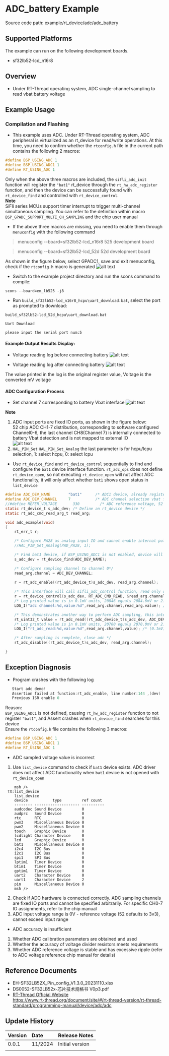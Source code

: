 # ADC_battery Example
Source code path: example/rt_device/adc/adc_battery
## Supported Platforms
The example can run on the following development boards.
* sf32lb52-lcd_n16r8

## Overview
* Under RT-Thread operating system, ADC single-channel sampling to read vbat battery voltage

## Example Usage
### Compilation and Flashing
* This example uses ADC. Under RT-Thread operating system, ADC peripheral is virtualized as an rt_device for read/write operations. At this time, you need to confirm whether the `rtconfig.h` file in the current path contains the following 2 macros:

```c
#define BSP_USING_ADC 1
#define BSP_USING_ADC1 1
#define RT_USING_ADC 1
```

Only when the above three macros are included, the `sifli_adc_init` function will register the `"bat1"` rt_device through the `rt_hw_adc_register` function, and then the device can be successfully found with `rt_device_find` and controlled with `rt_device_control`.<br>
**Note**<br>
SiFli series MCUs support timer interrupt to trigger multi-channel simultaneous sampling. You can refer to the definition within macro `BSP_GPADC_SUPPORT_MULTI_CH_SAMPLING` and the chip user manual
* If the above three macros are missing, you need to enable them through `menuconfig` with the following command  

> menuconfig --board=sf32lb52-lcd_n16r8       525 development board

> menuconfig --board=sf32lb52-lcd_52d       52d development board


As shown in the figure below, select GPADC1, save and exit menuconfig, check if the `rtconfig.h` macro is generated
![alt text](assets/MENUCONFIG_ADC.png)
* Switch to the example project directory and run the scons command to compile:

```
scons --board=em_lb525 -j8
```

* Run `build_sf32lb52-lcd_n16r8_hcpu\uart_download.bat`, select the port as prompted to download:

```
build_sf32lb52-lcd_52d_hcpu\uart_download.bat

Uart Download

please input the serial port num:5
```

#### Example Output Results Display:
* Voltage reading log before connecting battery
![alt text](assets/beffer.png)


* Voltage reading log after connecting battery
![alt text](assets/last.png)

The value printed in the log is the original register value, Voltage is the converted mV voltage


#### ADC Configuration Process

* Set channel 7 corresponding to battery Vbat interface
![alt text](assets/1.png)

**Note**  
1. ADC input ports are fixed IO ports, as shown in the figure below:<br>52 chip ADC CH1-7 distribution, corresponding to software configured Channel0-6, the last channel CH8(Channel 7) is internally connected to battery Vbat detection and is not mapped to external IO<br>
![alt text](assets/ADC_MAP.png)
1. `HAL_PIN_Set` `HAL_PIN_Set_Analog` the last parameter is for hcpu/lcpu selection, 1: select hcpu, 0: select lcpu<br>


* Use `rt_device_find` and `rt_device_control` sequentially to find and configure the `bat1` device interface function.
`rt_adc_ops` does not define `rt_device_open`, so not executing `rt_device_open` will not affect ADC functionality, it will only affect whether `bat1` shows open status in `list_device`
```c
#define ADC_DEV_NAME        "bat1"      /* ADC1 device, already registered in rt_hw_adc_register function, cannot be modified arbitrarily */
#define ADC_DEV_CHANNEL     7           /* ADC channel selection vbat fixed to CH8(Channel 7) */
//#define REFER_VOLTAGE       330         /* ADC reference voltage, 52 chip can choose 1v8 or 3v3, interface is not currently open, fixed to 3V3 */
static rt_device_t s_adc_dev; /* Define an rt_device device */
static rt_adc_cmd_read_arg_t read_arg;

void adc_example(void)
{
    rt_err_t r;

    /* Configure PA28 as analog input IO and cannot enable internal pull-up/pull-down */
    //HAL_PIN_Set_Analog(PAD_PA28, 1);

    /* Find bat1 device, if BSP_USING_ADC1 is not enabled, device will not be found and system will hang */
    s_adc_dev = rt_device_find(ADC_DEV_NAME);

    /* Configure sampling channel to channel 0*/
    read_arg.channel = ADC_DEV_CHANNEL;

    r = rt_adc_enable((rt_adc_device_t)s_adc_dev, read_arg.channel);
    
    /* This interface will call sifli_adc_control function, read only once, users can process data themselves */   
    r = rt_device_control(s_adc_dev, RT_ADC_CMD_READ, &read_arg.channel);
    /* Log printed value is in 0.1mV units, 20846 equals 2084.6mV or 2.0846V  */
    LOG_I("adc channel:%d,value:%d",read_arg.channel,read_arg.value); /* (0.1mV), 20846 is 2084.6mV or 2.0846V */

    /* This demonstrates another way to perform ADC sampling, this interface will call sifli_get_adc_value function, will perform default 22 times averaging  */
    rt_uint32_t value = rt_adc_read((rt_adc_device_t)s_adc_dev, ADC_DEV_CHANNEL);
    /* Log printed value is in 0.1mV units, 20700 equals 2070.0mV or 2.0700V  */
    LOG_I("rt_adc_read:%d,value:%d",read_arg.channel,value); /* (0.1mV), 20700 is 2070mV or 2.070V */

    /* After sampling is complete, close adc */
    rt_adc_disable((rt_adc_device_t)s_adc_dev, read_arg.channel);

}
```


## Exception Diagnosis
* Program crashes with the following log
```c
   Start adc demo!
   Assertion failed at function:rt_adc_enable, line number:144 ,(dev)
   Previous ISR enable 0
```
Reason:  
`BSP_USING_ADC1` is not defined, causing `rt_hw_adc_register` function to not register `"bat1"`, and Assert crashes when `rt_device_find` searches for this device  
Ensure the `rtconfig.h` file contains the following 3 macros:
```c
#define BSP_USING_ADC 1
#define BSP_USING_ADC1 1
#define RT_USING_ADC 1
```
* ADC sampled voltage value is incorrect

1. Use `list_device` command to check if `bat1` device exists. ADC driver does not affect ADC functionality when `bat1` device is not opened with `rt_device_open`
```
    msh />
 TX:list_device
    list_device
    device           type         ref count
    -------- -------------------- ----------
    audcodec Sound Device         0       
    audprc   Sound Device         0       
    rtc      RTC                  0       
    pwm3     Miscellaneous Device 0       
    pwm2     Miscellaneous Device 0       
    touch    Graphic Device       0       
    lcdlight Character Device     0       
    lcd      Graphic Device       0       
    bat1     Miscellaneous Device 0       
    i2c4     I2C Bus              0       
    i2c1     I2C Bus              0       
    spi1     SPI Bus              0       
    lptim1   Timer Device         0       
    btim1    Timer Device         0       
    gptim1   Timer Device         0       
    uart2    Character Device     0       
    uart1    Character Device     2       
    pin      Miscellaneous Device 0       
    msh />
```
2. Check if ADC hardware is connected correctly. ADC sampling channels are fixed IO ports and cannot be specified arbitrarily. For specific CH0-7 IO assignments, refer to the chip manual  
3. ADC input voltage range is 0V - reference voltage (52 defaults to 3v3), cannot exceed input range  
* ADC accuracy is insufficient
1. Whether ADC calibration parameters are obtained and used
2. Whether the accuracy of voltage divider resistors meets requirements
3. Whether ADC reference voltage is stable and has excessive ripple (refer to ADC voltage reference chip manual for details) 


## Reference Documents
* EH-SF32LB52X_Pin_config_V1.3.0_20231110.xlsx
* DS0052-SF32LB52x-芯片技术规格书 V0p3.pdf
* [RT-Thread Official Website](https://www.rt-thread.org/document/site/#/rt-thread-version/rt-thread-standard/programming-manual/device/adc/adc)<br>
https://www.rt-thread.org/document/site/#/rt-thread-version/rt-thread-standard/programming-manual/device/adc/adc
## Update History
|Version |Date   |Release Notes |
|:---|:---|:---|
|0.0.1 |11/2024 |Initial version |
| | | |